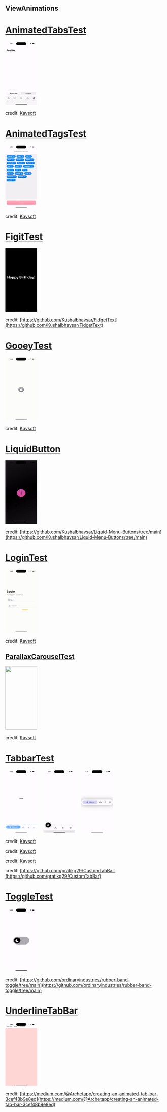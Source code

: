 ## ViewAnimations

# [AnimatedTabsTest](https://github.com/samgusa/ViewAnimations/tree/main/AnimatedTabsTest)
<img src="AnimatedTabsTest/AnimatedTabsTest.gif" alt="" width="100" height="200">

credit: [Kavsoft](https://www.youtube.com/watch?v=NBPBe7MmPJ0)

# [AnimatedTagsTest](https://github.com/samgusa/ViewAnimations/tree/main/AnimatedTagsTest)

<img src="AnimatedTagsTest/AnimatedTagsTest.gif" alt="" width="100" height="200">

credit: [Kavsoft](https://www.youtube.com/watch?v=FzL11vRhzs8)

# [FigitTest](https://github.com/samgusa/ViewAnimations/tree/main/FigitTest)

<img src="FigitTest/FigitTest.gif" alt="" width="100" height="200">

credit: [https://github.com/Kushalbhavsar/FidgetText](https://github.com/Kushalbhavsar/FidgetText)

# [GooeyTest](https://github.com/samgusa/ViewAnimations/tree/main/GooeyTest)

<img src="GooeyTest/GooeyTest.gif" alt="" width="100" height="200">

credit: [Kavsoft](https://www.youtube.com/watch?v=jWvNdSetIXo&t=19s)

# [LiquidButton](https://github.com/samgusa/ViewAnimations/tree/main/LiquidButtonTest)

<img src="LiquidButtonTest/LiquidButton.gif" alt="" width="100" height="200">

credit: [https://github.com/Kushalbhavsar/Liquid-Menu-Buttons/tree/main](https://github.com/Kushalbhavsar/Liquid-Menu-Buttons/tree/main)

# [LoginTest](https://github.com/samgusa/ViewAnimations/tree/main/LoginTest)

<img src="LoginTest/LoginTest.gif" alt="" width="100" height="200">

credit: [Kavsoft](https://www.youtube.com/watch?v=KPYN6sjWvlA)

## [ParallaxCarouselTest](https://github.com/samgusa/ViewAnimations/tree/main/ParallaxCarouselTest)

<img src="ParallaxCarouselTest/parallaxCarouselTest.gif" alt="" width="100" height="200">

credit: [Kavsoft](https://www.youtube.com/watch?v=3zBSgXoSugU&t=13s)

# [TabbarTest](https://github.com/samgusa/ViewAnimations/tree/main/TabBarTest)

<p float="left">
  <img src="TabBarTest/TabbarTest1.gif" alt="" width="100" height="200">
  &nbsp;&nbsp;&nbsp;
  <img src="TabBarTest/TabbarTest2.gif" alt="" width="100" height="200">
  &nbsp;&nbsp;&nbsp;
  <img src="TabBarTest/TabbarTest3.gif" alt="" width="100" height="200">
</p>

credit: [Kavsoft](https://www.youtube.com/watch?v=Lw-vimpu6Cs&t=3s)

credit: [Kavsoft](https://www.youtube.com/watch?v=Lw-vimpu6Cs&t=3s)

credit: [Kavsoft](https://www.youtube.com/watch?v=XZuc8WnZIS4&t=2s)

credit: [https://github.com/pratikg29/CustomTabBar](https://github.com/pratikg29/CustomTabBar)

# [ToggleTest](https://github.com/samgusa/ViewAnimations/tree/main/UnderlineTabBarTest)

<img src="ToggleTest/ToggleTest.gif" alt="" width="100" height="200">

credit: [https://github.com/ordinaryindustries/rubber-band-toggle/tree/main](https://github.com/ordinaryindustries/rubber-band-toggle/tree/main)

# [UnderlineTabBar](https://github.com/samgusa/FunAnimations/tree/main/UnderlineTabBarTest)

<img src="UnderlineTabBarTest/UnderlineTabBarTest.gif" alt="" width="100" height="200">

credit: [https://medium.com/@Archetapp/creating-an-animated-tab-bar-3cef48b9e8ed](https://medium.com/@Archetapp/creating-an-animated-tab-bar-3cef48b9e8ed)
